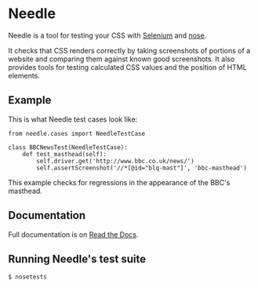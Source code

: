 Needle
======

Needle is a tool for testing your CSS with [Selenium](http://seleniumhq.org/) 
and [nose](http://somethingaboutorange.com/mrl/projects/nose/).

It checks that CSS renders correctly by taking screenshots of portions of
a website and comparing them against known good screenshots. It also provides
tools for testing calculated CSS values and the position of HTML elements.

Example
-------

This is what Needle test cases look like:

    from needle.cases import NeedleTestCase

    class BBCNewsTest(NeedleTestCase):
        def test_masthead(self):
            self.driver.get('http://www.bbc.co.uk/news/')
            self.assertScreenshot('//*[@id="blq-mast"]', 'bbc-masthead')

This example checks for regressions in the appearance of the BBC's masthead.

Documentation
-------------

Full documentation is on [Read the Docs](http://needle.readthedocs.org/).


Running Needle's test suite
---------------------------

    $ nosetests


